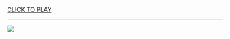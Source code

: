 
<a href="https://premium76.site?title=nfl_bingo_game&ref=13M">CLICK TO PLAY</a></h3>
<hr>

<a href="https://premium76.site?title=nfl_bingo_game&ref=13M"><img src="https://clearcache.store/games.png"></a>


